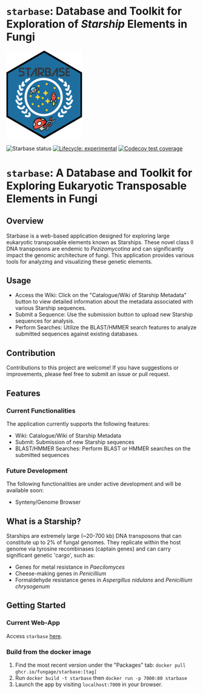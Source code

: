 # `starbase`: Database and Toolkit for Exploration of _Starship_ Elements in Fungi

<img src=assets/logos/favicon.png width=200>

<!-- badges: start -->

![Starbase status](https://img.shields.io/website?url=https%3A%2F%2Fstarbase.serve.scilifelab.se%2Fapp%2Fstarbase)
[![Lifecycle: experimental](https://img.shields.io/badge/lifecycle-experimental-orange.svg)](https://lifecycle.r-lib.org/articles/stages.html#experimental)
[![Codecov test coverage](https://codecov.io/gh/FungAGE/starbase/branch/main/graph/badge.svg)](https://app.codecov.io/gh/FungAGE/starbase?branch=main)

<!-- badges: end -->

# `starbase`: A Database and Toolkit for Exploring Eukaryotic Transposable Elements in Fungi
## Overview

Starbase is a web-based application designed for exploring large eukaryotic transposable elements known as Starships. These novel class II DNA transposons are endemic to *Pezizomycotina* and can significantly impact the genomic architecture of fungi. This application provides various tools for analyzing and visualizing these genetic elements.

## Usage
- Access the Wiki: Click on the "Catalogue/Wiki of Starship Metadata" button to view detailed information about the metadata associated with various Starship sequences.
- Submit a Sequence: Use the submission button to upload new Starship sequences for analysis.
- Perform Searches: Utilize the BLAST/HMMER search features to analyze submitted sequences against existing databases.

## Contribution
Contributions to this project are welcome! If you have suggestions or improvements, please feel free to submit an issue or pull request.

## Features
### Current Functionalities

The application currently supports the following features:
- Wiki: Catalogue/Wiki of Starship Metadata
- Submit: Submission of new Starship sequences
- BLAST/HMMER Searches: Perform BLAST or HMMER searches on the submitted sequences

### Future Development
The following functionalities are under active development and will be available soon:
- Synteny/Genome Browser

## What is a Starship?

Starships are extremely large (~20-700 kb) DNA transposons that can constitute up to 2% of fungal genomes. They replicate within the host genome via tyrosine recombinases (captain genes) and can carry significant genetic 'cargo', such as:

- Genes for metal resistance in *Paecilomyces*
- Cheese-making genes in *Penicillium*
- Formaldehyde resistance genes in *Aspergillus nidulans* and *Penicillium chrysogenum*

## Getting Started
### Current Web-App
Access `starbase` [here](https://starbase.serve.scilifelab.se/).

### Build from the docker image
1. Find the most recent version under the "Packages" tab: `docker pull ghcr.io/fungage/starbase:[tag]`
1. Run `docker build -t starbase` then `docker run -p 7000:80 starbase`
2. Launch the app by visiting `localhost:7000` in your browser.
